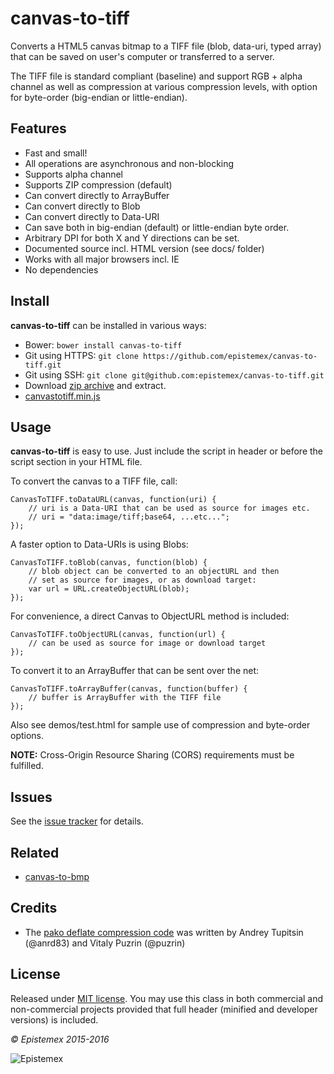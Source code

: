 ﻿canvas-to-tiff
==============

Converts a HTML5 canvas bitmap to a TIFF file (blob, data-uri, typed array)
that can be saved on user's computer or transferred to a server.

The TIFF file is standard compliant (baseline) and support RGB + alpha
channel as well as compression at various compression levels, with option 
for byte-order (big-endian or little-endian).


Features
--------

- Fast and small!
- All operations are asynchronous and non-blocking
- Supports alpha channel
- Supports ZIP compression (default)
- Can convert directly to ArrayBuffer
- Can convert directly to Blob
- Can convert directly to Data-URI
- Can save both in big-endian (default) or little-endian byte order.
- Arbitrary DPI for both X and Y directions can be set.
- Documented source incl. HTML version (see docs/ folder)
- Works with all major browsers incl. IE
- No dependencies


Install
-------

**canvas-to-tiff** can be installed in various ways:

- Bower: `bower install canvas-to-tiff`
- Git using HTTPS: `git clone https://github.com/epistemex/canvas-to-tiff.git`
- Git using SSH: `git clone git@github.com:epistemex/canvas-to-tiff.git`
- Download [zip archive](https://github.com/epistemex/canvas-to-tiff/archive/master.zip) and extract.
- [canvastotiff.min.js](https://raw.githubusercontent.com/epistemex/canvas-to-tiff/master/canvastotiff.min.js)


Usage
-----

**canvas-to-tiff** is easy to use. Just include the script in header 
or before the script section in your HTML file.

To convert the canvas to a TIFF file, call:

    CanvasToTIFF.toDataURL(canvas, function(uri) {
        // uri is a Data-URI that can be used as source for images etc.
        // uri = "data:image/tiff;base64, ...etc...";
    });

A faster option to Data-URIs is using Blobs:

    CanvasToTIFF.toBlob(canvas, function(blob) {
        // blob object can be converted to an objectURL and then
        // set as source for images, or as download target:
        var url = URL.createObjectURL(blob);
    });

For convenience, a direct Canvas to ObjectURL method is included:

    CanvasToTIFF.toObjectURL(canvas, function(url) {
        // can be used as source for image or download target
    });

To convert it to an ArrayBuffer that can be sent over the net:

    CanvasToTIFF.toArrayBuffer(canvas, function(buffer) {
        // buffer is ArrayBuffer with the TIFF file
    });

Also see demos/test.html for sample use of compression and byte-order options.

**NOTE:** Cross-Origin Resource Sharing (CORS) requirements must be fulfilled.


Issues
------

See the [issue tracker](https://github.com/epistemex/canvas-to-tiff/issues) for details.


Related
-------

- [canvas-to-bmp](https://github.com/epistemex/canvas-to-bmp)


Credits
-------

- The [pako deflate compression code](https://github.com/nodeca/pako) was written by Andrey Tupitsin (@anrd83) and Vitaly Puzrin (@puzrin)


License
-------

Released under [MIT license](http://choosealicense.com/licenses/mit/). You may use this class in both commercial and non-commercial projects provided that full header (minified and developer versions) is included.


*&copy; Epistemex 2015-2016*
 
![Epistemex](http://i.imgur.com/wZSsyt8.png)

